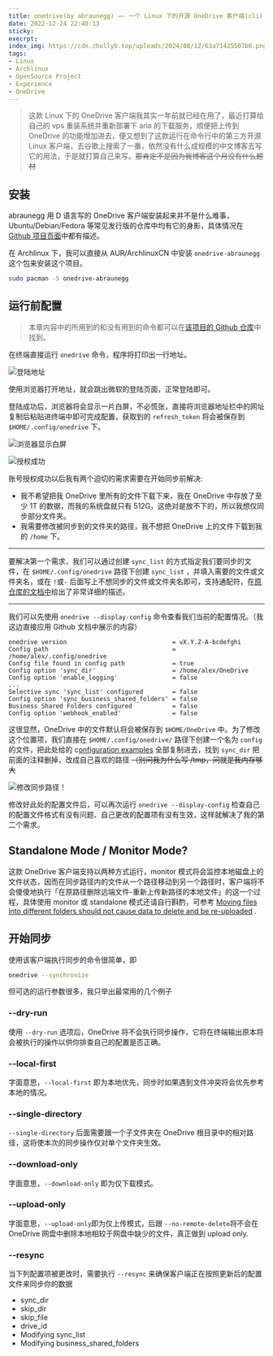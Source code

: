 ```yaml
---
title: onedrive(by abraunegg) —— 一个 Linux 下的开源 OneDrive 客户端(cli)
date: 2022-12-24 22:40:13
sticky:
execrpt:
index_img: https://cdn.zhullyb.top/uploads/2024/08/12/63a71425507b6.png
tags:
- Linux
- Archlinux
- OpenSource Project
- Experience
- OneDrive
---
```


> 这款 Linux 下的 OneDrive 客户端我其实一年前就已经在用了，最近打算给自己的 vps 重装系统并重新部署下 aria 的下载服务，顺便把上传到 OneDrive 的功能增加进去，便又想到了这款运行在命令行中的第三方开源 Linux 客户端，去谷歌上搜索了一番，依然没有什么成规模的中文博客去写它的用法，于是就打算自己来写。~~那肯定不是因为我博客这个月没有什么题材~~

## 安装

abraunegg 用 D 语言写的 OneDrive 客户端安装起来并不是什么难事，Ubuntu/Debian/Fedora 等常见发行版的仓库中均有它的身影，具体情况在 [Github 项目页面](https://github.com/abraunegg/onedrive/blob/master/docs/INSTALL.md)中都有描述。

在 Archlinux 下，我可以直接从 AUR/ArchlinuxCN 中安装 `onedrive-abraunegg` 这个包来安装这个项目。

```bash
sudo pacman -S onedrive-abraunegg
```

## 运行前配置

> 本章内容中的所用到的和没有用到的命令都可以在[该项目的 Github 仓库](https://github.com/abraunegg/onedrive/blob/master/docs/USAGE.md)中找到。

在终端直接运行 `onedrive` 命令，程序将打印出一行地址。

![登陆地址](https://cdn.zhullyb.top/uploads/2024/08/12/63a71dbfd6ed3.png)

使用浏览器打开地址，就会跳出微软的登陆页面，正常登陆即可。

登陆成功后，浏览器将会显示一片白屏，不必慌张，直接将浏览器地址栏中的网址复制后粘贴进终端中即可完成配置，获取到的 `refresh_token` 将会被保存到 `$HOME/.config/onedrive` 下。

![浏览器显示白屏](https://cdn.zhullyb.top/uploads/2024/08/12/63a71e1f9c916.png)

![授权成功](https://cdn.zhullyb.top/uploads/2024/08/12/63a71ec6d5aca.png)

账号授权成功以后我有两个迫切的需求需要在开始同步前解决: 

- 我不希望把我 OneDrive 里所有的文件下载下来，我在 OneDrive 中存放了至少 1T 的数据，而我的系统盘就只有 512G，这绝对是放不下的，所以我想仅同步部分文件夹。
- 我需要修改被同步到的文件夹的路径，我不想把 OneDrive 上的文件下载到我的 `/home` 下。

***

要解决第一个需求，我们可以通过创建 `sync_list` 的方式指定我们要同步的文件，在 `$HOME/.config/onedrive` 路径下创建 `sync_list` ，并填入需要的文件或文件夹名，或在 `!`或`-` 后面写上不想同步的文件或文件夹名即可，支持通配符，在[原仓库的文档中](https://github.com/abraunegg/onedrive/blob/master/docs/USAGE.md#performing-a-selective-sync-via-sync_list-file)给出了非常详细的描述。

***

我们可以先使用 `onedrive --display-config` 命令查看我们当前的配置情况。（我这边直接应用 Github 文档中展示的内容）

```
onedrive version                             = vX.Y.Z-A-bcdefghi
Config path                                  = /home/alex/.config/onedrive
Config file found in config path             = true
Config option 'sync_dir'                     = /home/alex/OneDrive
Config option 'enable_logging'               = false
...
Selective sync 'sync_list' configured        = false
Config option 'sync_business_shared_folders' = false
Business Shared Folders configured           = false
Config option 'webhook_enabled'              = false
```

这很显然，OneDrive 中的文件默认将会被保存到 `$HOME/OneDrive` 中。为了修改这个位置项，我们直接在 `$HOME/.config/onedrive/` 路径下创建一个名为 `config` 的文件，把此处给的 c[onfiguration examples](https://github.com/abraunegg/onedrive/blob/master/docs/USAGE.md#the-default-configuration-file-is-listed-below) 全部复制进去，找到 `sync_dir` 把前面的注释删掉，改成自己喜欢的路径 ~~（别问我为什么写 /tmp，问就是我内存够大~~

![修改同步路径！](https://cdn.zhullyb.top/uploads/2024/08/12/63a7282ee55e7.png)

修改好此处的配置文件后，可以再次运行 `onedrive --display-config` 检查自己的配置文件格式有没有问题、自己更改的配置项有没有生效，这样就解决了我的第二个需求。

## Standalone Mode / Monitor Mode?

这款 OneDrive 客户端支持以两种方式运行，monitor 模式将会监控本地磁盘上的文件状态，因而在同步路径内的文件从一个路径移动到另一个路径时，客户端将不会傻傻地执行「在原路径删除远端文件-重新上传新路径的本地文件」的这一个过程，具体使用 monitor 或 standalone 模式还请自行斟酌，可参考 [Moving files into different folders should not cause data to delete and be re-uploaded](https://github.com/abraunegg/onedrive/blob/master/docs/known-issues.md#moving-files-into-different-folders-should-not-cause-data-to-delete-and-be-re-uploaded) .

## 开始同步

使用该客户端执行同步的命令很简单，即

```bash
onedrive --synchronize
```

但可选的运行参数很多，我只举出最常用的几个例子

### --dry-run

使用 `--dry-run` 选项后，OneDrive 将不会执行同步操作，它将在终端输出原本将会被执行的操作以供你排查自己的配置是否正确。

### --local-first

字面意思，`--local-first` 即为本地优先，同步时如果遇到文件冲突将会优先参考本地的情况。

### --single-directory

`--single-directory` 后面需要跟一个子文件夹在 OneDrive 根目录中的相对路径，这将使本次的同步操作仅对单个文件夹生效。

### --download-only

字面意思，`--download-only` 即为仅下载模式。

### --upload-only

字面意思，`--upload-only`即为仅上传模式，后跟 `--no-remote-delete`将不会在 OneDrive 网盘中删除本地相较于网盘中缺少的文件，真正做到 upload only.

### --resync

当下列配置项被更改时，需要执行 `--resync` 来确保客户端正在按照更新后的配置文件来同步你的数据

- sync_dir
- skip_dir
- skip_file
- drive_id
- Modifying sync_list
- Modifying business_shared_folders
